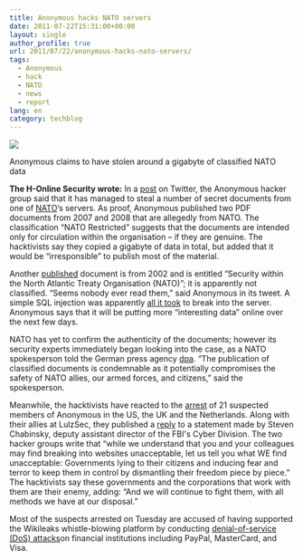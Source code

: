 ```yaml
---
title: Anonymous hacks NATO servers
date: 2011-07-22T15:31:00+00:00
layout: single
author_profile: true
url: 2011/07/22/anonymous-hacks-nato-servers/
tags:
  - Anonymous
  - hack
  - NATO
  - news
  - report
lang: en
category: techblog
---
```

[![](http://3.bp.blogspot.com/--DFEWXxheRc/TimQLcSCiAI/AAAAAAAAD6s/1nevkKVqfW4/s400/natotw.JPG)](http://3.bp.blogspot.com/--DFEWXxheRc/TimQLcSCiAI/AAAAAAAAD6s/1nevkKVqfW4/s1600/natotw.JPG)

Anonymous claims to have stolen around a gigabyte of classified NATO data

**The H-Online Security wrote:** In a [post](http://twitter.com/#!/AnonymousIRC/status/94013224856453120) on Twitter, the Anonymous hacker group said that it has managed to steal a number of secret documents from one of [NATO](http://www.nato.int/cps/en/natolive/index.htm)‘s servers. As proof, Anonymous published two PDF documents from 2007 and 2008 that are allegedly from NATO. The classification “NATO Restricted” suggests that the documents are intended only for circulation within the organisation – if they are genuine. The hacktivists say they copied a gigabyte of data in total, but added that it would be “irresponsible” to publish most of the material.

Another [published](http://twitter.com/#!/AnonymousIRC/status/94066518366752768) document is from 2002 and is entitled “Security within the North Atlantic Treaty Organisation (NATO)”; it is apparently not classified. “Seems nobody ever read them,” said Anonymous in its tweet. A simple SQL injection was apparently [all it took](http://twitter.com/#!/AnonymousIRC/status/94012787705122816) to break into the server. Anonymous says that it will be putting more “interesting data” online over the next few days.

NATO has yet to confirm the authenticity of the documents; however its security experts immediately began looking into the case, as a NATO spokesperson told the German press agency [dpa](http://www.dpa.de/English.82.0.html). “The publication of classified documents is condemnable as it potentially compromises the safety of NATO allies, our armed forces, and citizens,” said the spokesperson.

Meanwhile, the hacktivists have reacted to the [arrest](http://www.h-online.com/news/item/FBI-arrests-suspected-members-of-Anonymous-1282502.html) of 21 suspected members of Anonymous in the US, the UK and the Netherlands. Along with their allies at LulzSec, they published a [reply](http://pastebin.com/RA15ix7S) to a statement made by Steven Chabinsky, deputy assistant director of the FBI's Cyber Division. The two hacker groups write that “while we understand that you and your colleagues may find breaking into websites unacceptable, let us tell you what WE find unacceptable: Governments lying to their citizens and inducing fear and terror to keep them in control by dismantling their freedom piece by piece.” The hacktivists say these governments and the corporations that work with them are their enemy, adding: “And we will continue to fight them, with all methods we have at our disposal.”

Most of the suspects arrested on Tuesday are accused of having supported the Wikileaks whistle-blowing platform by conducting [denial-of-service (DoS) attacks](http://www.h-online.com/news/item/Operation-Payback-protests-via-mouse-click-1150790.html)on financial institutions including PayPal, MasterCard, and Visa.